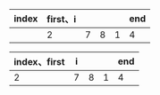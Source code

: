 | index | first、i |  |  |  | end |
| --- | --- | ---- | ---- | ---- | ---- |
|     |  2  |   7  |  8   |    1 |    4 |

| index、first | i|  |  | end |
| --- | ---- | ---- | ---- | ---- |
|  2  |   7  |  8   |    1 |    4 |